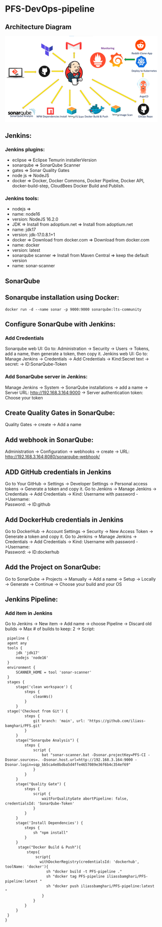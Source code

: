 ﻿# PFS-DevOps-pipeline
 
## Architecture Diagram
![3-Tier Architecture](./PFS-DevOps-Architecture.png)

## Jenkins:
  ### Jenkins plugins:
  - eclipse => Eclipse Temurin installerVersion
  - sonarqube => SonarQube Scanner
  - gates => Sonar Quality Gates
  - node js => NodeJS
  - docker => Docker, Docker Commons, Docker Pipeline, Docker API, docker-build-step, CloudBees Docker Build and Publish.
  ### Jenkins tools:
  - nodejs =>
   - name: node16
   - version: NodeJS 16.2.0
  - JDK => Install from adoptium.net => Install from adoptium.net
   - name: jdk17
   - version: jdk-17.0.8.1+1
  - docker => Download from docker.com => Download from docker.com
   - name: docker
   - version: latest
  - sonarqube scanner => Install from Maven Central => keep the default version
   - name: sonar-scanner
## SonarQube 
  ## Sonarqube installation using Docker:
    docker run -d --name sonar -p 9000:9000 sonarqube:lts-community
  ## Configure SonarQube with Jenkins:
   ### Add Credentials
   Sonarqube web UI: Go to:  Administration -> Security -> Users -> Tokens, add a name, then generate a token, then copy it.
   Jenkins web UI: Go to: Manage Jenkins -> Credentials -> Add Credentials -> Kind:Secret text -> secret:<your-token> -> ID:SonarQube-Token
   ### Add SonarQube server in Jenkins:
   Manage Jenkins -> System -> SonarQube installations -> add a name -> Server URL: http://192.168.3.164:9000 -> Server authentication token: Choose your token
  ## Create Quality Gates in SonarQube:
  Quality Gates -> create -> Add a name <SonarQube-Quality-Gate>
  ## Add webhook in SonarQube:
  Administration -> Configuration -> webhooks -> create -> URL: http://192.168.3.164:8080/sonarqube-webhook/
## ADD GitHub credentials in Jenkins
 Go to Your GitHub -> Settings -> Developer Settings -> Personal access tokens -> Generate a token and copy it.
 Go to Jenkins -> Manage Jenkins -> Credentials -> Add Credentials -> Kind: Username with password ->Username:  
 <Your-github-username> Password: <Your-token> -> ID:github 
## Add DockerHub credentials in Jenkins
  Go to DockerHub -> Account Settings -> Security -> New Access Token -> Generate a token and copy it.
  Go to Jenkins -> Manage Jenkins -> Credentials -> Add Credentials -> Kind: Username with password ->Username:  
 <Your-DokerHub-username> Password: <Your-token> -> ID:dockerhub
## Add the Project on SonarQube:
  Go to SonarQube -> Projects -> Manually -> Add a name -> Setup -> Locally -> Generate -> Continue -> Choose your build and your OS 
  
## Jenkins Pipeline:
  ### Add item in Jenkins
  Go to Jenkins -> New item -> Add name -> choose Pipeline -> Discard old builds -> Max # of builds to keep: 2 -> Script:
  
     pipeline {
     agent any
     tools {
         jdk 'jdk17'
         nodejs 'node16'
     }
     environment {
         SCANNER_HOME = tool 'sonar-scanner'
     }
     stages {
         stage('clean workspace') {
             steps {
                 cleanWs()
             }
         }
     stage('Checkout from Git') {
             steps {
                 git branch: 'main', url: 'https://github.com/iliass-bamghari/PFS.git'
             }
         }
         stage("Sonarqube Analysis") {
             steps {
                 script {
                     bat "sonar-scanner.bat -Dsonar.projectKey=PFS-CI -Dsonar.sources=. -Dsonar.host.url=http://192.168.3.164:9000 -Dsonar.login=sqp_bb5ca4e8bdba5d4ffe4657089e36f6b4c354ef69"
                 }
             }
         }
         stage("Quality Gate") {
             steps {
                 script {
                     waitForQualityGate abortPipeline: false, credentialsId: 'SonarQube-Token'
                 }
             }
         }
         stage('Install Dependencies') {
             steps {
                 sh "npm install"
             }
         }
          stage("Docker Build & Push"){
              steps{
                  script{
                    withDockerRegistry(credentialsId: 'dockerhub', toolName: 'docker'){   
                       sh "docker build -t PFS-pipeline ."
                       sh "docker tag PFS-pipeline iliassbamghari/PFS-pipeline:latest "
                       sh "docker push iliassbamghari/PFS-pipeline:latest "
                     }
                 }
             }
         }
     }
    }    
       
       


  
